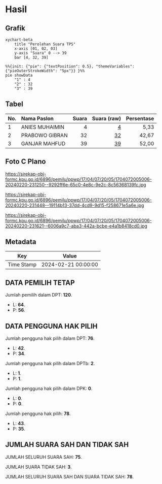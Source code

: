 # Hasil

## Grafik

```mermaid
xychart-beta
    title "Perolehan Suara TPS"
    x-axis [01, 02, 03]
    y-axis "Suara" 0 --> 39
    bar [4, 32, 39]
```

```mermaid
%%{init: {"pie": {"textPosition": 0.5}, "themeVariables": {"pieOuterStrokeWidth": "5px"}} }%%
pie showData
    "1" : 4
    "2" : 32
    "3" : 39
```

## Tabel

| No. | Nama Paslon    | Suara | Suara (raw) | Persentase |
|:--- |:-------------- | -----:| -----------:| ----------:|
| 1   | ANIES MUHAIMIN | 4     | [4][p-1]    | 5,33       |
| 2   | PRABOWO GIBRAN | 32    | [32][p-2]   | 42,67      |
| 3   | GANJAR MAHFUD  | 39    | [39][p-3]   | 52,00      |


[p-1]: https://github.com/gigit-pemilu/pemilu-2024-17-bengkulu/blob/main/pilpres/hitung-suara/sub/17-bengkulu/sub/04-kaur/sub/07-nasal/sub/2005-merpas/sub/006-tps/sub/paslon-1.txt
[p-2]: https://github.com/gigit-pemilu/pemilu-2024-17-bengkulu/blob/main/pilpres/hitung-suara/sub/17-bengkulu/sub/04-kaur/sub/07-nasal/sub/2005-merpas/sub/006-tps/sub/paslon-2.txt
[p-3]: https://github.com/gigit-pemilu/pemilu-2024-17-bengkulu/blob/main/pilpres/hitung-suara/sub/17-bengkulu/sub/04-kaur/sub/07-nasal/sub/2005-merpas/sub/006-tps/sub/paslon-3.txt

## Foto C Plano

https://sirekap-obj-formc.kpu.go.id/6896/pemilu/ppwp/17/04/07/20/05/1704072005006-20240220-231250--9292ff6e-65c0-4e8c-9e2c-8c56368139fc.jpg

https://sirekap-obj-formc.kpu.go.id/6896/pemilu/ppwp/17/04/07/20/05/1704072005006-20240220-231448--19114b13-37dd-4cd9-9d15-f258671e5a6e.jpg

https://sirekap-obj-formc.kpu.go.id/6896/pemilu/ppwp/17/04/07/20/05/1704072005006-20240220-231621--6006a9c7-aba3-442a-bcbe-e4a1b8418cd0.jpg


## Metadata

| Key        | Value               |
| ---------- | ------------------- |
| Time Stamp | 2024-02-21 00:00:00 |


## DATA PEMILIH TETAP

Jumlah pemilih dalam DPT: **120**.
 * L: **64**.
 * P: **56**.

## DATA PENGGUNA HAK PILIH

Jumlah pengguna hak pilih dalam DPT: **76**.
 * L: **42**.
 * P: **34**.

Jumlah pengguna hak pilih dalam DPTb: **2**.
 * L: **1**.
 * P: **1**.

Jumlah pengguna hak pilih dalam DPK: **0**.
 * L: **0**.
 * P: **0**.

Jumlah pengguna hak pilih: **78**.
 * L: **43**.
 * P: **35**.

## JUMLAH SUARA SAH DAN TIDAK SAH

JUMLAH SELURUH SUARA SAH: **75**.

JUMLAH SUARA TIDAK SAH: **3**.

JUMLAH SELURUH SUARA SAH DAN SUARA TIDAK SAH: **78**.


